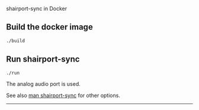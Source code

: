 shairport-sync in Docker

## Build the docker image
```bash
./build
```

## Run shairport-sync
```bash
./run
```

The analog audio port is used.

See also [man shairport-sync] for other options.

---

[man shairport-sync]: http://htmlpreview.github.io/?https://github.com/mikebrady/shairport-sync/blob/master/man/shairport-sync.html

